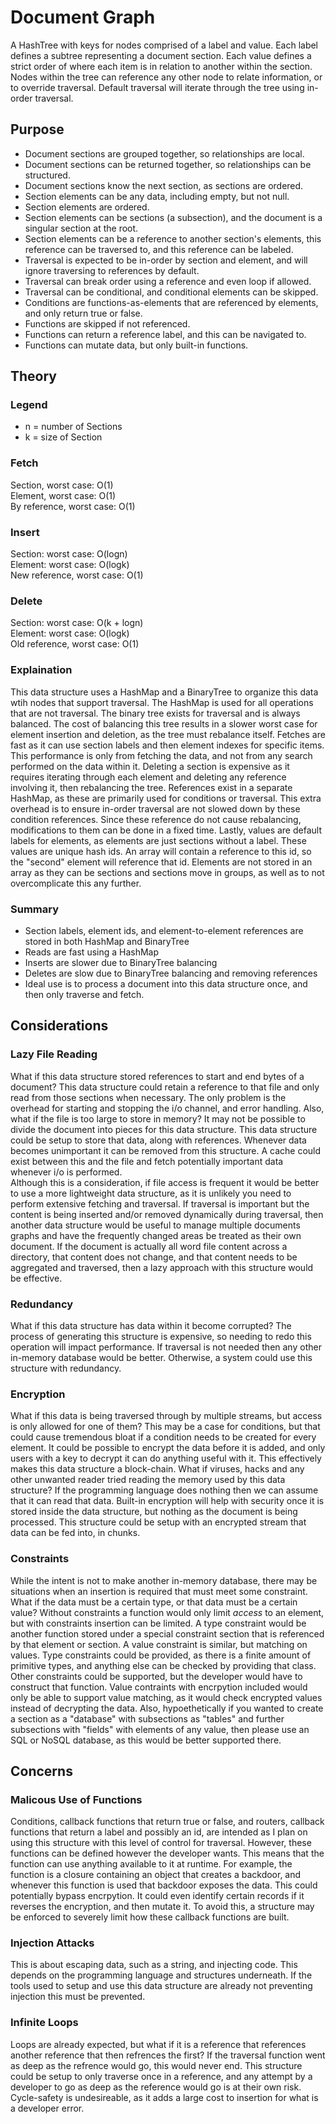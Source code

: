 # Document Graph
A HashTree with keys for nodes comprised of a label and value. Each label defines a subtree representing a document section. Each value defines a strict order of where each item is in relation to another within the section. Nodes within the tree can reference any other node to relate information, or to override traversal. Default traversal will iterate through the tree using in-order traversal.

## Purpose
- Document sections are grouped together, so relationships are local.
- Document sections can be returned together, so relationships can be structured.
- Document sections know the next section, as sections are ordered.
- Section elements can be any data, including empty, but not null.
- Section elements are ordered.
- Section elements can be sections (a subsection), and the document is a singular section at the root.
- Section elements can be a reference to another section's elements, this reference can be traversed to, and this reference can be labeled.
- Traversal is expected to be in-order by section and element, and will ignore traversing to references by default.
- Traversal can break order using a reference and even loop if allowed.
- Traversal can be conditional, and conditional elements can be skipped.
- Conditions are functions-as-elements that are referenced by elements, and only return true or false.
- Functions are skipped if not referenced.
- Functions can return a reference label, and this can be navigated to.
- Functions can mutate data, but only built-in functions.

## Theory
### Legend
* n = number of Sections
* k = size of Section

### Fetch
Section, worst case: O(1)<br>
Element, worst case: O(1)<br>
By reference, worst case: O(1)

### Insert
Section: worst case: O(logn)<br>
Element: worst case: O(logk)<br>
New reference, worst case: O(1)

### Delete
Section: worst case: O(k + logn)<br>
Element: worst case: O(logk)<br>
Old reference, worst case: O(1)

### Explaination
This data structure uses a HashMap and a BinaryTree to organize this data wtih nodes that support traversal. The HashMap is used for all operations that are not traversal. The binary tree exists for traversal and is always balanced.
The cost of balancing this tree results in a slower worst case for element insertion and deletion, as the tree must rebalance itself. Fetches are fast as it can use section labels and then element indexes for specific items.
This performance is only from fetching the data, and not from any search performed on the data within it. Deleting a section is expensive as it requires iterating through each element and deleting any reference involving it, then rebalancing the tree.
References exist in a separate HashMap, as these are primarily used for conditions or traversal. This extra overhead is to ensure in-order traversal are not slowed down by these condition references. Since these reference do not cause rebalancing, modifications to them can be done in a fixed time. Lastly, values are default labels for elements, as elements are just sections without a label. These values are unique hash ids. An array will contain a reference to this id, so the "second" element will reference that id. Elements are not stored in an array as they can be sections and sections move in groups, as well as to not overcomplicate this any further.

### Summary
- Section labels, element ids, and element-to-element references are stored in both HashMap and BinaryTree
- Reads are fast using a HashMap
- Inserts are slower due to BinaryTree balancing
- Deletes are slow due to BinaryTree balancing and removing references
- Ideal use is to process a document into this data structure once, and then only traverse and fetch.

## Considerations
### Lazy File Reading
What if this data structure stored references to start and end bytes of a document? This data structure could retain a reference to that file and only read from those sections when necessary. The only problem is the overhead for starting and stopping the i/o channel, and error handling. Also, what if the file is too large to store in memory? It may not be possible to divide the document into pieces for this data structure. This data structure could be setup to store that data, along with references. Whenever data becomes unimportant it can be removed from this structure. A cache could exist between this and the file and fetch potentially important data whenever i/o is performed.<br>
Although this is a consideration, if file access is frequent it would be better to use a more lightweight data structure, as it is unlikely you need to perform extensive fetching and traversal. If traversal is important but the content is being inserted and/or removed dynamically during traversal, then another data structure would be useful to manage multiple documents graphs and have the frequently changed areas be treated as their own document. If the document is actually all word file content across a directory, that content does not change, and that content needs to be aggregated and traversed, then a lazy approach with this structure would be effective.

### Redundancy
What if this data structure has data within it become corrupted? The process of generating this structure is expensive, so needing to redo this operation will impact performance. If traversal is not needed then any other in-memory database would be better. Otherwise, a system could use this structure with redundancy.

### Encryption
What if this data is being traversed through by multiple streams, but access is only allowed for one of them? This may be a case for conditions, but that could cause tremendous bloat if a condition needs to be created for every element. It could be possible to encrypt the data before it is added, and only users with a key to decrypt it can do anything useful with it. This effectively makes this data structure a block-chain. What if viruses, hacks and any other unwanted reader tried reading the memory used by this data structure? If the programming language does nothing then we can assume that it can read that data. Built-in encryption will help with security once it is stored inside the data structure, but nothing as the document is being processed. This structure could be setup with an encrypted stream that data can be fed into, in chunks.

### Constraints
While the intent is not to make another in-memory database, there may be situations when an insertion is required that must meet some constraint. What if the data must be a certain type, or that data must be a certain value? Without constraints a function would only limit *access* to an element, but with constraints insertion can be limited. A type constraint would be another function stored under a special constraint section that is referenced by that element or section. A value constraint is similar, but matching on values. Type constraints could be provided, as there is a finite amount of primitive types, and anything else can be checked by providing that class. Other constraints could be supported, but the developer would have to construct that function.  Value contraints with encrpytion included would only be able to support value matching, as it would check encrypted values instead of decrypting the data. Also, hypoethetically if you wanted to create a section as a "database" with subsections as "tables" and further subsections with "fields" with elements of any value, then please use an SQL or NoSQL database, as this would be better supported there.

## Concerns
### Malicous Use of Functions
Conditions, callback functions that return true or false, and routers, callback functions that return a label and possibly an id, are intended as I plan on using this structure with this level of control for traversal. However, these functions can be defined however the developer wants. This means that the function can use anything available to it at runtime. For example, the function is a closure containing an object that creates a backdoor, and whenever this function is used that backdoor exposes the data. This could potentially bypass encrpytion. It could even identify certain records if it reverses the encryption, and then mutate it. To avoid this, a structure may be enforced to severely limit how these callback functions are built.

### Injection Attacks
This is about escaping data, such as a string, and injecting code. This depends on the programming language and structures underneath. If the tools used to setup and use this data structure are already not preventing injection this must be prevented.

### Infinite Loops
Loops are already expected, but what if it is a reference that references another reference that then refrences the first? If the traversal function went as deep as the refrence would go, this would never end. This structure could be setup to only traverse once in a reference, and any attempt by a developer to go as deep as the reference would go is at their own risk. Cycle-safety is undesireable, as it adds a large cost to insertion for what is a developer error.
